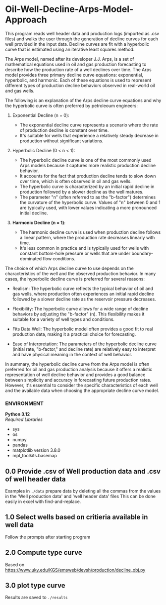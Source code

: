 # Oil-Well-Decline-Arps-Model-Approach
This program reads well header data and production logs (imported as .csv files) and walks the user through the generation of decline curves for each well provided in the input data. Decline curves are fit with a hyperbolic curve that is estimated using an iterative least squares method.

The Arps model, named after its developer J.J. Arps, is a set of mathematical equations used in oil and gas production forecasting to describe how the production rate of a well declines over time. The Arps model provides three primary decline curve equations: exponential, hyperbolic, and harmonic. Each of these equations is used to represent different types of production decline behaviors observed in real-world oil and gas wells.

The following is an explanation of the Arps decline curve equations and why the hyperbolic curve is often preferred by petroleoum engineers:

1. Exponential Decline (n = 0):
   - The exponential decline curve represents a scenario where the rate of production decline is constant over time.
   - It's suitable for wells that experience a relatively steady decrease in production without significant variations.

2. Hyperbolic Decline (0 < n < 1):
   - The hyperbolic decline curve is one of the most commonly used Arps models because it captures more realistic production decline behavior.
   - It accounts for the fact that production decline tends to slow down over time, which is often observed in oil and gas wells.
   - The hyperbolic curve is characterized by an initial rapid decline in production followed by a slower decline as the well matures.
   - The parameter "n" (often referred to as the "b-factor") determines the curvature of the hyperbolic curve. Values of "n" between 0 and 1 are typically used, with lower values indicating a more pronounced initial decline.

3. **Harmonic Decline (n = 1)**:
   - The harmonic decline curve is used when production decline follows a linear pattern, where the production rate decreases linearly with time.
   - It's less common in practice and is typically used for wells with constant bottom-hole pressure or wells that are under boundary-dominated flow conditions.

The choice of which Arps decline curve to use depends on the characteristics of the well and the observed production behavior. In many cases, the hyperbolic decline curve is preferred for several reasons:

- Realism: The hyperbolic curve reflects the typical behavior of oil and gas wells, where production often experiences an initial rapid decline followed by a slower decline rate as the reservoir pressure decreases.

- Flexibility: The hyperbolic curve allows for a wide range of decline behaviors by adjusting the "b-factor" (n). This flexibility makes it suitable for a variety of well types and conditions.

- Fits Data Well: The hyperbolic model often provides a good fit to real production data, making it a practical choice for forecasting.

- Ease of Interpretation: The parameters of the hyperbolic decline curve (initial rate, "b-factor," and decline rate) are relatively easy to interpret and have physical meaning in the context of well behavior.

In summary, the hyperbolic decline curve from the Arps model is often preferred for oil and gas production analysis because it offers a realistic representation of well decline behavior and provides a good balance between simplicity and accuracy in forecasting future production rates. However, it's essential to consider the specific characteristics of each well and the available data when choosing the appropriate decline curve model.


### ENVIRONMENT  
**Python 3.12**  
*Required Libraries*  
* sys  
* os  
* numpy  
* pandas  
* matplotlib version 3.8.0  
* mpl_toolkits.basemap  
  
## 0.0 Provide .csv of Well production data and .csv of well header data
Examples in `./data` 
prepare data by deleting all the commas from the values in the 'Well production data' and 'well header data' files
This can be done easily in excel with find-and-replace.  
  
## 1.0 Select wells based on critieria available in well data  
Follow the prompts after starting program  
  
## 2.0 Compute type curve  
Based on https://www.uky.edu/KGS/emsweb/devsh/production/decline_obj.py  
  
## 3.0 plot type curve  
Results are saved to `./results`  

 

